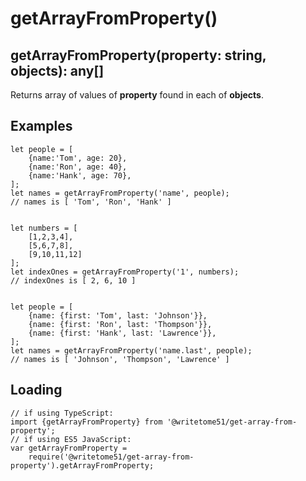 # getArrayFromProperty()

## getArrayFromProperty(property: string, objects): any[]

Returns array of values of <b>property</b> found in each of <b>objects</b>.

## Examples
```
let people = [
    {name:'Tom', age: 20},
    {name:'Ron', age: 40},
    {name:'Hank', age: 70},
];
let names = getArrayFromProperty('name', people);
// names is [ 'Tom', 'Ron', 'Hank' ]


let numbers = [
	[1,2,3,4],
	[5,6,7,8],
	[9,10,11,12]
];
let indexOnes = getArrayFromProperty('1', numbers);
// indexOnes is [ 2, 6, 10 ]


let people = [
    {name: {first: 'Tom', last: 'Johnson'}},
    {name: {first: 'Ron', last: 'Thompson'}},
    {name: {first: 'Hank', last: 'Lawrence'}},
];
let names = getArrayFromProperty('name.last', people);
// names is [ 'Johnson', 'Thompson', 'Lawrence' ]
```

## Loading
```
// if using TypeScript:
import {getArrayFromProperty} from '@writetome51/get-array-from-property';
// if using ES5 JavaScript:
var getArrayFromProperty = 
    require('@writetome51/get-array-from-property').getArrayFromProperty;
```